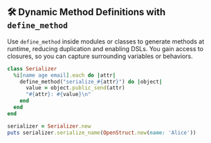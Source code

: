## 🛠️ Dynamic Method Definitions with `define_method`
Use `define_method` inside modules or classes to generate methods at runtime, reducing duplication and enabling DSLs. You gain access to closures, so you can capture surrounding variables or behaviors.

```ruby
class Serializer
  %i[name age email].each do |attr|
    define_method("serialize_#{attr}") do |object|
      value = object.public_send(attr)
      "#{attr}: #{value}\n"
    end
  end
end

serializer = Serializer.new
puts serializer.serialize_name(OpenStruct.new(name: 'Alice'))
```